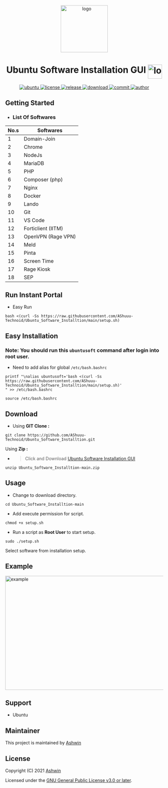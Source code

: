<!-- PROJECT LOGO -->
<br />
<p align="center">
  <a>
    <img src="https://linuxx.info/wp-content/uploads/2019/04/eac0630b6c4cc9d1b3c1dae9e775f4e9-1.png" alt="logo" width="150" height="150"/>
  </a>
  <h1 align="center">Ubuntu Software Installation GUI <img align="top" src="https://telegra.ph/file/3898bdbce63b2dbd6bde9.gif" alt="logo" width="45" height="45"/></h1>
</p>

<p align="center">
  <a href="https://ubuntu.com"/>
  <img  alt="ubuntu" src="https://img.shields.io/badge/Ubuntu-E95420?style=flat-square&logo=ubuntu&logoColor=white" />
  <a href="https://github.com/AShuuu-Technoid/Ubuntu_Software_Installtion/blob/main/LICENSE">
  <img alt="license" src="https://img.shields.io/github/license/AShuuu-Technoid/Ubuntu_Software_Installtion?style=flat-square" />
  <a href="https://github.com/AShuuu-Technoid/Ubuntu_Software_Installtion/releases">
  <img alt="release" src="https://img.shields.io/github/v/release/AShuuu-Technoid/Ubuntu_Software_Installtion?style=flat-square" />
  <a href="https://github.com/AShuuu-Technoid/Ubuntu_Software_Installtion">
  <img alt="download" src="https://img.shields.io/github/downloads/AShuuu-Technoid/Ubuntu_Software_Installtion/total?style=flat-square"/>
  <a href="https://github.com/AShuuu-Technoid/Ubuntu_Software_Installtion">
  <img alt="commit" src="https://img.shields.io/github/last-commit/AShuuu-Technoid/Ubuntu_Software_Installtion?style=flat-square"/>
  <a href="https://ashuuu.ml">
  <img alt="author" src="https://img.shields.io/badge/author-Ashwin-blue?style=flat-square"/>
  </a>
</p>

## Getting Started

  - ### List Of Softwares

  No.s  | Softwares
------------- | -------------
1 | Domain-Join
2 | Chrome
3 | NodeJs
4 | MariaDB
5 | PHP
6 | Composer (php)
7 | Nginx
8 | Docker
9 | Lando
10 | Git
11 | VS Code
12 | Forticlient (IITM)
13 | OpenVPN (Rage VPN)
14 | Meld
15 | Pinta
16 | Screen Time
17 | Rage Kiosk
18 | SEP

## Run Instant Portal
- Easy Run

```
bash <(curl -Ss https://raw.githubusercontent.com/AShuuu-Technoid/Ubuntu_Software_Installtion/main/setup.sh)
```

## Easy Installation
### Note: You should run this `ubuntusoft` command after login into root user.
- Need to add alias for global `/etc/bash.bashrc`

```
printf "\nalias ubuntusoft='bash <(curl -Ss https://raw.githubusercontent.com/AShuuu-Technoid/Ubuntu_Software_Installtion/main/setup.sh)'
" >> /etc/bash.bashrc
```
```
source /etc/bash.bashrc
```

## Download
- Using **GIT Clone :**
```
git clone https://github.com/AShuuu-Technoid/Ubuntu_Software_Installtion.git
```

Using **Zip :**
- >Click and Download [Ubuntu Software Installation GUI](https://github.com/AShuuu-Technoid/Ubuntu_Software_Installtion/archive/refs/heads/main.zip)

```
unzip Ubuntu_Software_Installtion-main.zip
```

## Usage

- Change to download directory.

```
cd Ubuntu_Software_Installtion-main
```

- Add execute permission for script.

```
chmod +x setup.sh
```

- Run a script as **Root User** to start setup.

```
sudo ./setup.sh
```

Select software from installation setup.

## Example

<img src="https://media.giphy.com/media/dDDXixSEKWnqFxlBRr/giphy.gif" alt="example" width="515" height="364"/>

## Support
- Ubuntu

## Maintainer
This project is maintained by [Ashwin](https://ashuuu.ml/)

## License

Copyright (C) 2021 [Ashwin](https://ashuuu.ml/)

Licensed under the [GNU General Public License v3.0 or later](LICENSE).
